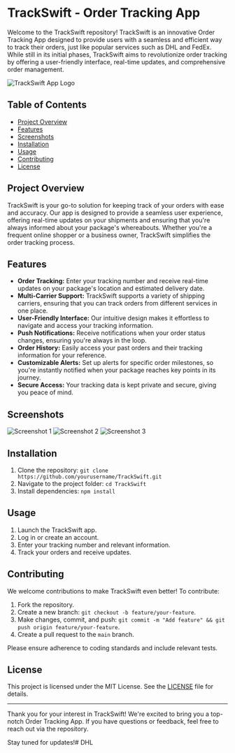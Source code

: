 # TrackSwift - Order Tracking App

Welcome to the TrackSwift repository! TrackSwift is an innovative Order Tracking App designed to provide users with a seamless and efficient way to track their orders, just like popular services such as DHL and FedEx. While still in its initial phases, TrackSwift aims to revolutionize order tracking by offering a user-friendly interface, real-time updates, and comprehensive order management.

![TrackSwift App Logo](client/public/TrackSwift_logo.png)

## Table of Contents

- [Project Overview](#project-overview)
- [Features](#features)
- [Screenshots](#screenshots)
- [Installation](#installation)
- [Usage](#usage)
- [Contributing](#contributing)
- [License](#license)

## Project Overview

TrackSwift is your go-to solution for keeping track of your orders with ease and accuracy. Our app is designed to provide a seamless user experience, offering real-time updates on your shipments and ensuring that you're always informed about your package's whereabouts. Whether you're a frequent online shopper or a business owner, TrackSwift simplifies the order tracking process.

## Features

- **Order Tracking:** Enter your tracking number and receive real-time updates on your package's location and estimated delivery date.
- **Multi-Carrier Support:** TrackSwift supports a variety of shipping carriers, ensuring that you can track orders from different services in one place.
- **User-Friendly Interface:** Our intuitive design makes it effortless to navigate and access your tracking information.
- **Push Notifications:** Receive notifications when your order status changes, ensuring you're always in the loop.
- **Order History:** Easily access your past orders and their tracking information for your reference.
- **Customizable Alerts:** Set up alerts for specific order milestones, so you're instantly notified when your package reaches key points in its journey.
- **Secure Access:** Your tracking data is kept private and secure, giving you peace of mind.

## Screenshots

![Screenshot 1](screenshots/screenshot1.png)
![Screenshot 2](screenshots/screenshot2.png)
![Screenshot 3](screenshots/screenshot3.png)

## Installation

1. Clone the repository: `git clone https://github.com/yourusername/TrackSwift.git`
2. Navigate to the project folder: `cd TrackSwift`
3. Install dependencies: `npm install`

## Usage

1. Launch the TrackSwift app.
2. Log in or create an account.
3. Enter your tracking number and relevant information.
4. Track your orders and receive updates.

## Contributing

We welcome contributions to make TrackSwift even better! To contribute:

1. Fork the repository.
2. Create a new branch: `git checkout -b feature/your-feature`.
3. Make changes, commit, and push: `git commit -m "Add feature" && git push origin feature/your-feature`.
4. Create a pull request to the `main` branch.

Please ensure adherence to coding standards and include relevant tests.

## License

This project is licensed under the MIT License. See the [LICENSE](LICENSE) file for details.

---

Thank you for your interest in TrackSwift! We're excited to bring you a top-notch Order Tracking App. If you have questions or feedback, feel free to reach out via the repository.

Stay tuned for updates!# DHL
